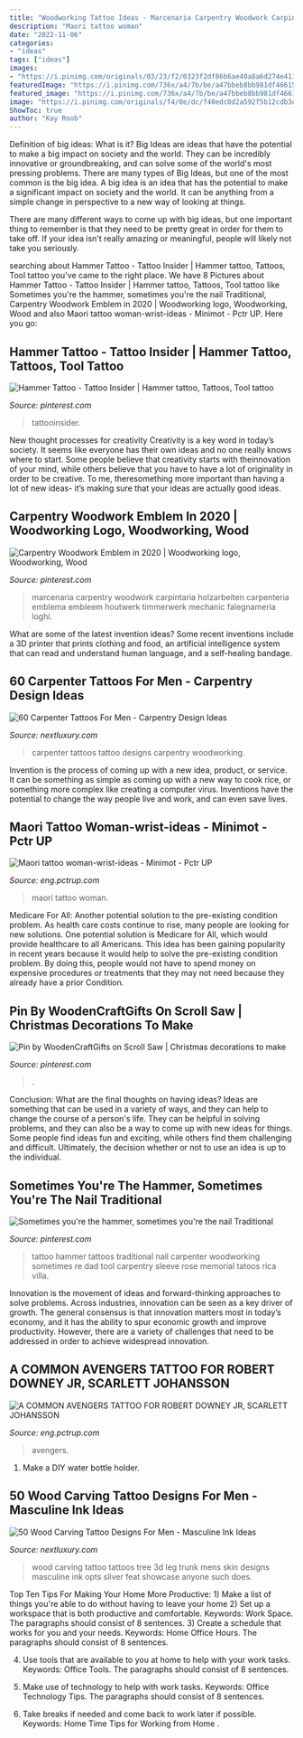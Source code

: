 ```yaml
---
title: "Woodworking Tattoo Ideas - Marcenaria Carpentry Woodwork Carpintaria Holzarbeiten Carpenteria Emblema Embleem Houtwerk Timmerwerk Mechanic Falegnameria Loghi"
description: "Maori tattoo woman"
date: "2022-11-06"
categories:
- "ideas"
tags: ["ideas"]
images:
- "https://i.pinimg.com/originals/03/23/f2/0323f2df86b6ae40a8a6d274e411f231.jpg"
featuredImage: "https://i.pinimg.com/736x/a4/7b/be/a47bbeb8bb981df4661539a8eea67f4a--hammer-tattoo-traditional-tattoos.jpg"
featured_image: "https://i.pinimg.com/736x/a4/7b/be/a47bbeb8bb981df4661539a8eea67f4a--hammer-tattoo-traditional-tattoos.jpg"
image: "https://i.pinimg.com/originals/f4/0e/dc/f40edc0d2a592f5b12cdb3e528693be1.jpg"
ShowToc: true
author: "Kay Roob"
---
```



Definition of big ideas: What is it?
Big Ideas are ideas that have the potential to make a big impact on society and the world. They can be incredibly innovative or groundbreaking, and can solve some of the world's most pressing problems.
There are many types of Big Ideas, but one of the most common is the big idea. A big idea is an idea that has the potential to make a significant impact on society and the world. It can be anything from a simple change in perspective to a new way of looking at things.

There are many different ways to come up with big ideas, but one important thing to remember is that they need to be pretty great in order for them to take off. If your idea isn't really amazing or meaningful, people will likely not take you seriously.

	

		
searching about Hammer Tattoo - Tattoo Insider | Hammer tattoo, Tattoos, Tool tattoo you've came to the right place. We have 8 Pictures about Hammer Tattoo - Tattoo Insider | Hammer tattoo, Tattoos, Tool tattoo like Sometimes you&#039;re the hammer, sometimes you&#039;re the nail Traditional, Carpentry Woodwork Emblem in 2020 | Woodworking logo, Woodworking, Wood and also Maori tattoo woman-wrist-ideas - Minimot - Pctr UP. Here you go:
		
    
## Hammer Tattoo - Tattoo Insider | Hammer Tattoo, Tattoos, Tool Tattoo

<img loading=lazy src="https://i.pinimg.com/originals/03/23/f2/0323f2df86b6ae40a8a6d274e411f231.jpg" onerror="this.onerror=null;this.src='https://tse4.mm.bing.net/th?id=OIP.NxfRVKJBKgVU39RGbiwiRQHaJ8&amp;pid=15.1';" alt="Hammer Tattoo - Tattoo Insider | Hammer tattoo, Tattoos, Tool tattoo">

_Source: pinterest.com_

>tattooinsider. 

	

New thought processes for creativity
Creativity is a key word in today’s society. It seems like everyone has their own ideas and no one really knows where to start. Some people believe that creativity starts with theinnovation of your mind, while others believe that you have to have a lot of originality in order to be creative. To me, theresomething more important than having a lot of new ideas- it’s making sure that your ideas are actually good ideas.

    
## Carpentry Woodwork Emblem In 2020 | Woodworking Logo, Woodworking, Wood

<img loading=lazy src="https://i.pinimg.com/736x/71/2b/45/712b45eca600f17e656316c9386cb5e6.jpg" onerror="this.onerror=null;this.src='https://tse3.mm.bing.net/th?id=OIP.aFsRfxN-bvR9q1c3kJMAmwHaHa&amp;pid=15.1';" alt="Carpentry Woodwork Emblem in 2020 | Woodworking logo, Woodworking, Wood">

_Source: pinterest.com_

>marcenaria carpentry woodwork carpintaria holzarbeiten carpenteria emblema embleem houtwerk timmerwerk mechanic falegnameria loghi. 

	

What are some of the latest invention ideas?
Some recent inventions include a 3D printer that prints clothing and food, an artificial intelligence system that can read and understand human language, and a self-healing bandage.

    
## 60 Carpenter Tattoos For Men - Carpentry Design Ideas

<img loading=lazy src="http://nextluxury.com/wp-content/uploads/carpenter-tattoo-designs-for-gentlemen.jpg" onerror="this.onerror=null;this.src='https://tse4.mm.bing.net/th?id=OIP.EOOOIkZzr6wyQd-WgdB5DwHaJQ&amp;pid=15.1';" alt="60 Carpenter Tattoos For Men - Carpentry Design Ideas">

_Source: nextluxury.com_

>carpenter tattoos tattoo designs carpentry woodworking. 

	

Invention is the process of coming up with a new idea, product, or service. It can be something as simple as coming up with a new way to cook rice, or something more complex like creating a computer virus. Inventions have the potential to change the way people live and work, and can even save lives.

    
## Maori Tattoo Woman-wrist-ideas - Minimot - Pctr UP

<img loading=lazy src="https://eng.pctrup.com/wp-content/uploads/2019/03/82516073e6a32280092f23d89142b31a.jpg" onerror="this.onerror=null;this.src='https://tse4.mm.bing.net/th?id=OIP.d3PW6q5t1pwDuWmTO-4wnAHaJ3&amp;pid=15.1';" alt="Maori tattoo woman-wrist-ideas - Minimot - Pctr UP">

_Source: eng.pctrup.com_

>maori tattoo woman. 

	

Medicare For All: Another potential solution to the pre-existing condition problem.
As health care costs continue to rise, many people are looking for new solutions. One potential solution is Medicare for All, which would provide healthcare to all Americans. This idea has been gaining popularity in recent years because it would help to solve the pre-existing condition problem. By doing this, people would not have to spend money on expensive procedures or treatments that they may not need because they already have a prior Condition.

    
## Pin By WoodenCraftGifts On Scroll Saw | Christmas Decorations To Make

<img loading=lazy src="https://i.pinimg.com/originals/f4/0e/dc/f40edc0d2a592f5b12cdb3e528693be1.jpg" onerror="this.onerror=null;this.src='https://tse3.mm.bing.net/th?id=OIP.OYqqJ1MEZoG4zvpKxvuahgHaNK&amp;pid=15.1';" alt="Pin by WoodenCraftGifts on Scroll Saw | Christmas decorations to make">

_Source: pinterest.com_

>. 

	

Conclusion: What are the final thoughts on having ideas?
Ideas are something that can be used in a variety of ways, and they can help to change the course of a person's life. They can be helpful in solving problems, and they can also be a way to come up with new ideas for things. Some people find ideas fun and exciting, while others find them challenging and difficult. Ultimately, the decision whether or not to use an idea is up to the individual.

    
## Sometimes You&#039;re The Hammer, Sometimes You&#039;re The Nail Traditional

<img loading=lazy src="https://i.pinimg.com/736x/a4/7b/be/a47bbeb8bb981df4661539a8eea67f4a--hammer-tattoo-traditional-tattoos.jpg" onerror="this.onerror=null;this.src='https://tse2.mm.bing.net/th?id=OIP.i4c9MqfekDIfJWmSiKcawgHaHa&amp;pid=15.1';" alt="Sometimes you&#039;re the hammer, sometimes you&#039;re the nail Traditional">

_Source: pinterest.com_

>tattoo hammer tattoos traditional nail carpenter woodworking sometimes re dad tool carpentry sleeve rose memorial tatoos rica villa. 

	

Innovation is the movement of ideas and forward-thinking approaches to solve problems. Across industries, innovation can be seen as a key driver of growth. The general consensus is that innovation matters most in today’s economy, and it has the ability to spur economic growth and improve productivity. However, there are a variety of challenges that need to be addressed in order to achieve widespread innovation.

    
## A COMMON AVENGERS TATTOO FOR ROBERT DOWNEY JR, SCARLETT JOHANSSON

<img loading=lazy src="https://eng.pctrup.com/wp-content/uploads/2019/10/7de0c8e0c046cb6c9c6775109b72d59c.jpg" onerror="this.onerror=null;this.src='https://tse4.mm.bing.net/th?id=OIP.WD46SscIEudx8ei8JzdbCgHaLH&amp;pid=15.1';" alt="A COMMON AVENGERS TATTOO FOR ROBERT DOWNEY JR, SCARLETT JOHANSSON">

_Source: eng.pctrup.com_

>avengers. 

	

1. Make a DIY water bottle holder.

    
## 50 Wood Carving Tattoo Designs For Men - Masculine Ink Ideas

<img loading=lazy src="http://nextluxury.com/wp-content/uploads/3d-ripped-skin-tree-trunk-wood-carving-mens-tattoos-on-leg.jpg" onerror="this.onerror=null;this.src='https://tse4.mm.bing.net/th?id=OIP.CAODQPvZWj6HQvNsHMR-QwHaHa&amp;pid=15.1';" alt="50 Wood Carving Tattoo Designs For Men - Masculine Ink Ideas">

_Source: nextluxury.com_

>wood carving tattoo tattoos tree 3d leg trunk mens skin designs masculine ink opts sliver feat showcase anyone such does. 

	

Top Ten Tips For Making Your Home More Productive: 1) Make a list of things you're able to do without having to leave your home
2) Set up a workspace that is both productive and comfortable. Keywords: Work Space. The paragraphs should consist of 8 sentences.
3) Create a schedule that works for you and your needs. Keywords: Home Office Hours. The paragraphs should consist of 8 sentences.

4) Use tools that are available to you at home to help with your work tasks. Keywords: Office Tools. The paragraphs should consist of 8 sentences.

5) Make use of technology to help with work tasks. Keywords: Office Technology Tips. The paragraphs should consist of 8 sentences.

6) Take breaks if needed and come back to work later if possible. Keywords: Home Time Tips for Working from Home .

